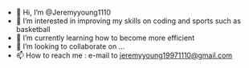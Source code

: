 - 👋 Hi, I’m @Jeremyyoung1110
- 👀 I’m interested in improving my skills on coding and sports such as basketball
- 🌱 I’m currently learning how to become more efficient
- 💞️ I’m looking to collaborate on ...
- 📫 How to reach me : e-mail to jeremyyoung19971110@gmail.com

<!---
Jeremyyoung1110/Jeremyyoung1110 is a ✨ special ✨ repository because its `README.md` (this file) appears on your GitHub profile.
You can click the Preview link to take a look at your changes.
--->
